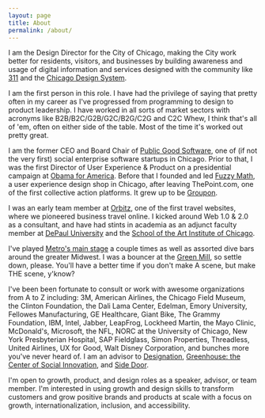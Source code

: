 ```yaml
---
layout: page
title: About
permalink: /about/
---
```


I am the Design Director for the City of Chicago, making the City work better for residents, visitors, and businesses by building awareness and usage of digital information and services designed with the community like [311](https://311.chicago.gov/) and the [Chicago Design System](https://chicagodesignsystem.org/).

I am the first person in this role. I have had the privilege of saying that pretty often in my career as I've progressed from programming to design to product leadership. I have worked in all sorts of market sectors with acronyms like B2B/B2C/G2B/G2C/B2G/C2G and C2C Whew, I think that's all of 'em, often on either side of the table. Most of the time it's worked out pretty great.

I am the former CEO and Board Chair of [Public Good Software](https://publicgood.com/), one of (if not the very first) social enterprise software startups in Chicago. Prior to that, I was the first Director of User Experience & Product on a presidential campaign at [Obama for America](https://barackobama.com/). Before that I founded and led [Fuzzy Math](https://fuzzymath.com), a user experience design shop in Chicago, after leaving ThePoint.com, one of the first collective action platforms. It grew up to be [Groupon](https://groupon.com).

I was an early team member at [Orbitz](https://www.orbitz.com), one of the first travel websites, where we pioneered business travel online. I kicked around Web 1.0 & 2.0 as a consultant, and have had stints in academia as an adjunct faculty member at [DePaul University](http://cdm.depaul.edu) and the [School of the Art Institute of Chicago](http://www.saic.edu/t4/front/).

I've played [Metro's main stage](https://metrochicago.com) a couple times as well as assorted dive bars around the greater Midwest. I was a bouncer at the [Green Mill](http://greenmilljazz.com), so settle down, please. You'll have a better time if you don't make A scene, but make THE scene, y'know?

I've been been fortunate to consult or work with awesome organizations from A to Z including: 3M, American Airlines, the Chicago Field Museum, the Clinton Foundation, the Dali Lama Center, Edelman, Emory University, Fellowes Manufacturing, GE Healthcare, Giant Bike, The Grammy Foundation, IBM, Intel, Jabber, LeapFrog, Lockheed Martin, the Mayo Clinic, McDonald's, Microsoft, the NFL, NORC at the University of Chicago, New York Presbyterian Hospital, SAP Fieldglass, Simon Properties, Threadless, United Airlines, UX for Good, Walt Disney Corporation, and bunches more you've never heard of. I am an advisor to [Designation](https://designation.io/), [Greenhouse: the Center of Social Innovation](https://www.ghouseinnovation.com), and [Side Door](https://www.sidedooraccess.com).

I'm open to growth, product, and design roles as a speaker, advisor, or team member. I'm interested in using growth and design skills to transform customers and grow positive brands and products at scale with a focus on growth, internationalization, inclusion, and accessibility.
